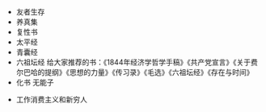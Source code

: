 * 友者生存
* 养真集
* 复性书
* 太平经
* 青囊经
* 六祖坛经 给大家推荐的书：《1844年经济学哲学手稿》《共产党宣言》《关于费尔巴哈的提纲》《思想的力量》《传习录》《毛选》《六祖坛经》《存在与时间》
* 化书   无能子


- 工作消费主义和新穷人

